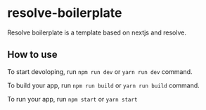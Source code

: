 # resolve-boilerplate

Resolve boilerplate is a template based on nextjs and resolve.

## How to use

To start devoloping, run ```npm run dev``` or ```yarn run dev``` command.

To build your app, run ```npm run build``` or ```yarn run build``` command.

To run your app, run ```npm start``` or ```yarn start```
